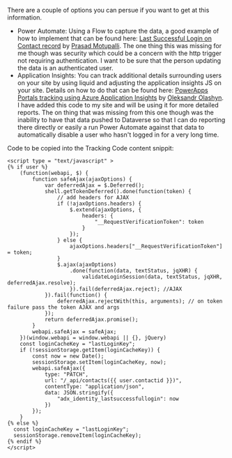 
There are a couple of options you can persue if you want to get at this information.
* Power Automate: Using a Flow to capture the data, a good example of how to implement that can be found here: [Last Successful Login on Contact record](https://prasadmotupallicrm.blogspot.com/2021/10/last-successful-login-on-contact-record.html) by [Prasad Motupalli](https://prasadmotupallicrm.blogspot.com/).  The one thing this was missing for me though was security which could be a concern with the http trigger not requiring authentication.  I want to be sure that the person updating the data is an authenticated user.
* Application Insights: You can track additional details surrounding users on your site by using liquid and adjusting the application insights JS on your site.  Details on how to do that can be found here: [PowerApps Portals tracking using Azure Application Insights](https://www.dancingwithcrm.com/powerappsportals-tracking-using-azure-app-insights/) by [Oleksandr Olashyn](https://www.dancingwithcrm.com/about/). I have added this code to my site and will be using it for more detailed reports.  The on thing that was missing from this one though was the inability to have that data pushed to Dataverse so that I can do reporting there directly or easily a run Power Automate against that data to automatically disable a user who hasn't logged in for a very long time. 

Code to be copied into the Tracking Code content snippit:

```
<script type = "text/javascript" > 
{% if user %}
    (function(webapi, $) {
        function safeAjax(ajaxOptions) {
            var deferredAjax = $.Deferred();
            shell.getTokenDeferred().done(function(token) {
                // add headers for AJAX
                if (!ajaxOptions.headers) {
                    $.extend(ajaxOptions, {
                        headers: {
                            "__RequestVerificationToken": token
                        }
                    });
                } else {
                    ajaxOptions.headers["__RequestVerificationToken"] = token;
                }
                $.ajax(ajaxOptions)
                    .done(function(data, textStatus, jqXHR) {
                        validateLoginSession(data, textStatus, jqXHR, deferredAjax.resolve);
                    }).fail(deferredAjax.reject); //AJAX
            }).fail(function() {
                deferredAjax.rejectWith(this, arguments); // on token failure pass the token AJAX and args
            });
            return deferredAjax.promise();
        }
        webapi.safeAjax = safeAjax;
    })(window.webapi = window.webapi || {}, jQuery)
    const loginCacheKey = "lastLoginKey";
    if (!sessionStorage.getItem(loginCacheKey)) {
        const now = new Date();
        sessionStorage.setItem(loginCacheKey, now);
        webapi.safeAjax({
            type: "PATCH",
            url: "/_api/contacts({{ user.contactid }})",
            contentType: "application/json",
            data: JSON.stringify({
                "adx_identity_lastsuccessfullogin": now
            })
        });
    }
{% else %}
  const loginCacheKey = "lastLoginKey";
  sessionStorage.removeItem(loginCacheKey);
{% endif %} 
</script>
```
